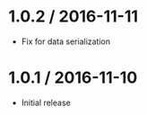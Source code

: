 
1.0.2 / 2016-11-11
==================
  * Fix for data serialization

1.0.1 / 2016-11-10
==================

  * Initial release
